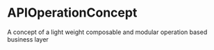 # APIOperationConcept
A concept of a light weight composable and modular operation based business layer
